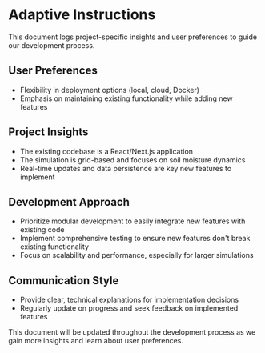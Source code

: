 # Adaptive Instructions

This document logs project-specific insights and user preferences to guide our development process.

## User Preferences
- Flexibility in deployment options (local, cloud, Docker)
- Emphasis on maintaining existing functionality while adding new features

## Project Insights
- The existing codebase is a React/Next.js application
- The simulation is grid-based and focuses on soil moisture dynamics
- Real-time updates and data persistence are key new features to implement

## Development Approach
- Prioritize modular development to easily integrate new features with existing code
- Implement comprehensive testing to ensure new features don't break existing functionality
- Focus on scalability and performance, especially for larger simulations

## Communication Style
- Provide clear, technical explanations for implementation decisions
- Regularly update on progress and seek feedback on implemented features

This document will be updated throughout the development process as we gain more insights and learn about user preferences.
